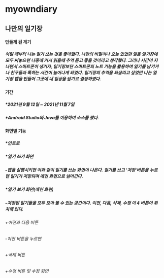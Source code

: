 # myowndiary
## 나만의 일기장
#### 만들게 된 계기
##### 어릴 때부터 나는 일기 쓰는 것을 좋아했다. 나만의 비밀이나 오늘 있었던 일을 일기장에 모두 써놓으면 나중에 커서 읽을때 추억 돋고 좋을 것이라고 생각했다. 그러나 시간이 지나면서 스마트폰이 생기자, 일기장보단 스마트폰의 노트 기능을 활용하여 일기를 남기거나 친구들과 톡하는 시간이 늘어나게 되었다. 일기장의 추억을 되살리고 싶었던 나는 일기장 앱을 만들어 그곳에 내 일상을 담기로 결정하였다.
#### 기간
##### *2021년 9월 12일 ~ 2021년 11월 7일
##### *Android Studio와 Java를 이용하여 소스를 짰다.
#### 화면별 기능
##### *인트로
##### *일기 쓰기 화면
##### -앱을 실행시키면 이와 같이 일기를 쓰는 화면이 나온다. 일기를 쓰고 '저장'버튼을 누르면 일기가 저장되며 메인 화면으로 넘어간다.
##### *일기 보기 화면(메인 화면)
##### -저장된 일기들을 모두 모아 볼 수 있는 공간이다. 이전, 다음, 삭제, 수정 이 4 버튼이 위치해 있다.
###### +이전과 다음 버튼
###### -이전 버튼을 누르면 
###### +삭제 버튼
###### +수정 버튼 및 수정 화면
